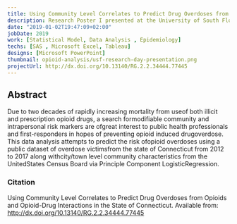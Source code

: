 ```yaml
---
title: Using Community Level Correlates to Predict Drug Overdoses from Opioids and Opioid-Drug Interactions in the State of Connecticut
description: Research Poster I presented at the University of South Florida's School of Medicine Research Day
date: "2019-01-02T19:47:09+02:00"
jobDate: 2019
work: [Statistical Model, Data Analysis , Epidemiology]
techs: [SAS , Microsoft Excel, Tableau]
designs: [Microsoft PowerPoint]
thumbnail: opioid-analysis/usf-research-day-presentation.png
projectUrl: http://dx.doi.org/10.13140/RG.2.2.34444.77445
---
```


## Abstract

Due to two decades of rapidly increasing mortality from useof both illicit and prescription opioid drugs, a search formodifiable community and intrapersonal risk markers are ofgreat interest to public health professionals and first-responders in hopes of preventing opioid induced drugoverdose. This data analysis attempts to predict the risk ofopioid overdoses using a public dataset of overdose victimsfrom the state of Connecticut from 2012 to 2017 along withcity/town level community characteristics from the UnitedStates Census Board via Principle Component LogisticRegression. 


### Citation
Using Community Level Correlates to Predict Drug Overdoses from Opioids and Opioid-Drug Interactions in the State of Connecticut. Available from: http://dx.doi.org/10.13140/RG.2.2.34444.77445